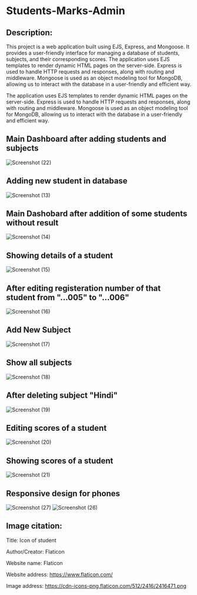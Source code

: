 # Students-Marks-Admin
## Description:
This project is a web application built using EJS, Express, and Mongoose. It provides a user-friendly interface for managing a database of students, subjects, and their corresponding scores.
The application uses EJS templates to render dynamic HTML pages on the server-side. Express is used to handle HTTP requests and responses, along with routing and middleware. Mongoose is used as an object modeling tool for MongoDB, allowing us to interact with the database in a user-friendly and efficient way.

The application uses EJS templates to render dynamic HTML pages on the server-side. Express is used to handle HTTP requests and responses, along with routing and middleware. Mongoose is used as an object modeling tool for MongoDB, allowing us to interact with the database in a user-friendly and efficient way.
## Main Dashboard after adding students and subjects
![Screenshot (22)](https://user-images.githubusercontent.com/97730783/225975447-23da0d81-c028-4ef1-92ef-893f25571409.png)
## Adding new student in database 
![Screenshot (13)](https://user-images.githubusercontent.com/97730783/225975587-35fdb1aa-6786-4b1d-9ac0-802d3391e759.png)
## Main Dashobard after addition of some students without result
![Screenshot (14)](https://user-images.githubusercontent.com/97730783/225975820-601b9059-fbf0-41b5-8db6-c88a7818fe8e.png)
## Showing details of a student
![Screenshot (15)](https://user-images.githubusercontent.com/97730783/225975962-781b84a7-8efb-479a-9491-a45b059452ab.png)
## After editing registeration number of that student from "...005" to "...006" 
![Screenshot (16)](https://user-images.githubusercontent.com/97730783/225976076-a4c2b073-0485-45a4-9d51-28fc26cba570.png)
## Add New Subject
![Screenshot (17)](https://user-images.githubusercontent.com/97730783/225976323-bc154f2b-0a49-4158-8962-3eb51109808d.png)
## Show all subjects
![Screenshot (18)](https://user-images.githubusercontent.com/97730783/225976390-b45ea0a6-4e7e-48c3-bb5b-645f57000545.png)
## After deleting subject "Hindi"
![Screenshot (19)](https://user-images.githubusercontent.com/97730783/225976452-4878963e-34c4-4e05-aabb-eca99fd0521d.png)
## Editing scores of a student
![Screenshot (20)](https://user-images.githubusercontent.com/97730783/225976573-00d32cbc-c873-4bf2-bd9a-db936e6eb671.png)
## Showing scores of a student
![Screenshot (21)](https://user-images.githubusercontent.com/97730783/225976668-ef3505db-c61e-4de3-9e0a-b69d88157a64.png)
## Responsive design for phones
![Screenshot (27)](https://user-images.githubusercontent.com/97730783/225976930-b8fb41c9-c502-4574-a68e-10b3e8622949.png)
![Screenshot (26)](https://user-images.githubusercontent.com/97730783/225976945-456a664c-4b35-4218-84a7-b57707b86b88.png)
## Image citation:
Title: Icon of student

Author/Creator: Flaticon

Website name: Flaticon

Website address: https://www.flaticon.com/

Image address: https://cdn-icons-png.flaticon.com/512/2416/2416471.png
